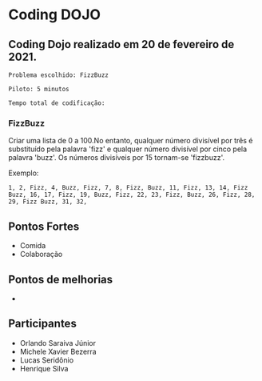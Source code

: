 # Coding DOJO


## Coding Dojo realizado em 20 de fevereiro de 2021.

	Problema escolhido: FizzBuzz

	Piloto: 5 minutos

	Tempo total de codificação: 


### FizzBuzz

Criar uma lista de 0 a 100.No entanto, qualquer número divisível por três é substituído pela palavra 'fizz' e qualquer número divisível por cinco pela palavra 'buzz'. Os números divisíveis por 15 tornam-se 
'fizzbuzz'.

Exemplo:

    1, 2, Fizz, 4, Buzz, Fizz, 7, 8, Fizz, Buzz, 11, Fizz, 13, 14, Fizz Buzz, 16, 17, Fizz, 19, Buzz, Fizz, 22, 23, Fizz, Buzz, 26, Fizz, 28, 29, Fizz Buzz, 31, 32,

## Pontos Fortes
- Comida
- Colaboração



## Pontos de melhorias

- 


## Participantes

- Orlando Saraiva Júnior
- Michele Xavier Bezerra
- Lucas Seridônio
- Henrique Silva